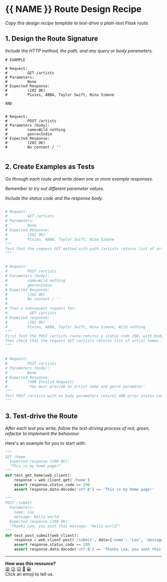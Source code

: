 # {{ NAME }} Route Design Recipe

_Copy this design recipe template to test-drive a plain-text Flask route._

## 1. Design the Route Signature

_Include the HTTP method, the path, and any query or body parameters._

```
# EXAMPLE

# Request:
#         GET /artists
# Parameters: 
#         None
# Expected Response:
#         (202 OK)
#         Pixies, ABBA, Taylor Swift, Nina Simone

AND


# Request:
#         POST /artists
# Parameters (body): 
#         name=Wild nothing
#         genre=Indie 
# Expected Response:
#         (202 OK)
#         No content / ''


```

## 2. Create Examples as Tests

_Go through each route and write down one or more example responses._

_Remember to try out different parameter values._

_Include the status code and the response body._

```python

# Request:
#         GET /artists
# Parameters: 
#         None
# Expected Response:
#         (202 OK)
#         Pixies, ABBA, Taylor Swift, Nina Simone
"""
Test that the request GET method with path /artists returns list of artist names
"""


# Request:
#         POST /artists
# Parameters (body): 
#         name=Wild nothing
#         genre=Indie 
# Expected Response:
#         (202 OK)
#         No content / ''
# 
# Then a subsequent request for:
#          GET /artists
# Expected response:
#         (202 OK)
#         Pixies, ABBA, Taylor Swift, Nina Simone, Wild nothing
"""
First Test the POST /artists route returns a status code 200, with body params with new artist
Then check that the request GET /artists returns list of artist names including the new artist
"""


# Request:
#         POST /artists
# Parameters (body): 
#         None
# Expected Response:
#         (400 Invalid Request)
#         'You must provide an artist name and genre parameter'
"""
Test POST /artists with no body parameters returns 400 error status code, and message
"""


```

## 3. Test-drive the Route

_After each test you write, follow the test-driving process of red, green, refactor to implement the behaviour._

Here's an example for you to start with:

```python
"""
GET /home
  Expected response (200 OK):
  "This is my home page!"
"""
def test_get_home(web_client):
    response = web_client.get('/home')
    assert response.status_code == 200
    assert response.data.decode('utf-8') == 'This is my home page!'

"""
POST /submit
  Parameters:
    name: Leo
    message: Hello world
  Expected response (200 OK):
  "Thanks Leo, you sent this message: "Hello world""
"""
def test_post_submit(web_client):
    response = web_client.post('/submit', data={'name': 'Leo', 'message': 'Hello world'})
    assert response.status_code == 200
    assert response.data.decode('utf-8') == 'Thanks Leo, you sent this message: "Hello world"'
```


<!-- BEGIN GENERATED SECTION DO NOT EDIT -->

---

**How was this resource?**  
[😫](https://airtable.com/shrUJ3t7KLMqVRFKR?prefill_Repository=makersacademy%2Fweb-applications-in-python&prefill_File=resources%2Fplain_route_recipe_template.md&prefill_Sentiment=😫) [😕](https://airtable.com/shrUJ3t7KLMqVRFKR?prefill_Repository=makersacademy%2Fweb-applications-in-python&prefill_File=resources%2Fplain_route_recipe_template.md&prefill_Sentiment=😕) [😐](https://airtable.com/shrUJ3t7KLMqVRFKR?prefill_Repository=makersacademy%2Fweb-applications-in-python&prefill_File=resources%2Fplain_route_recipe_template.md&prefill_Sentiment=😐) [🙂](https://airtable.com/shrUJ3t7KLMqVRFKR?prefill_Repository=makersacademy%2Fweb-applications-in-python&prefill_File=resources%2Fplain_route_recipe_template.md&prefill_Sentiment=🙂) [😀](https://airtable.com/shrUJ3t7KLMqVRFKR?prefill_Repository=makersacademy%2Fweb-applications-in-python&prefill_File=resources%2Fplain_route_recipe_template.md&prefill_Sentiment=😀)  
Click an emoji to tell us.

<!-- END GENERATED SECTION DO NOT EDIT -->
